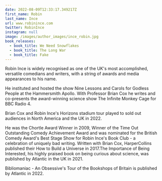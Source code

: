 ```yaml
---
date: 2022-08-09T12:33:17.349217Z
first_name: Robin
last_name: Ince
url: www.robinince.com
twitter: RobinInce
instagram: null
image: /images/author_images/ince_robin.jpg
book_releases:
  - book_title: We Need Snowflakes
  - book_title: The Long War
  - book_title: Fake
---
```

Robin Ince is widely recognised as one of the UK's most accomplished, versatile comedians and writers, with a string of awards and media appearances to his name.

He instituted and hosted the show Nine Lessons and Carols for Godless People at the Hammersmith Apollo.  With Professor Brian Cox he writes and co-presents the award-winning science show The Infinite Monkey Cage for BBC Radio 4. 

Brian Cox and Robin Ince's Horizons stadium tour played to sold out audiences in North America and the UK in 2022.

He was the Chortle Award Winner in 2009, Winner of the Time Out Outstanding Comedy Achievement Award and was nominated for the British Comedy Award's Best Stage Show for Robin Ince's Book Club - a celebration of uniquely bad writing. Written with Brian Cox, HarperCollins published their How to Build a Universe in 2017.The Importance of Being Interested, his highly praised book on being curious about science, was published by Atlantic in the UK in 2021. 

Bibliomaniac - An Obsessive's Tour of the Bookshops of Britain is published by Atlantic in 2022.
